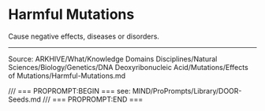 # Harmful Mutations

Cause negative effects, diseases or disorders.

---
Source: ARKHIVE/What/Knowledge Domains Disciplines/Natural Sciences/Biology/Genetics/DNA Deoxyribonucleic Acid/Mutations/Effects of Mutations/Harmful-Mutations.md

/// === PROPROMPT:BEGIN ===
see: MIND/ProPrompts/Library/DOOR-Seeds.md
/// === PROPROMPT:END ===
